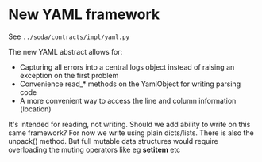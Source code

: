 # New YAML framework

See `../soda/contracts/impl/yaml.py`

The new YAML abstract allows for:
* Capturing all errors into a central logs object instead of raising an exception on the first problem
* Convenience read_* methods on the YamlObject for writing parsing code
* A more convenient way to access the line and column information (location)

It's intended for reading, not writing. Should we add ability to write on this same framework?
For now we write using plain dicts/lists.  There is also the unpack() method.
But full mutable data structures would require overloading the muting operators like eg __setitem__ etc
